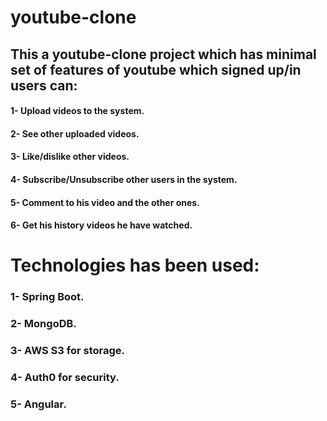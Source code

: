 # youtube-clone
## This a youtube-clone project which has minimal set of features of youtube which signed up/in users can:

#### 1- Upload videos to the system.
#### 2- See other uploaded videos.
#### 3- Like/dislike other videos.
#### 4- Subscribe/Unsubscribe other users in the system.
#### 5- Comment to his video and the other ones.
#### 6- Get his history videos he have watched.

# Technologies has been used: 
### 1- Spring Boot.
### 2- MongoDB.
### 3- AWS S3 for storage.
### 4- Auth0 for security.
### 5- Angular.
